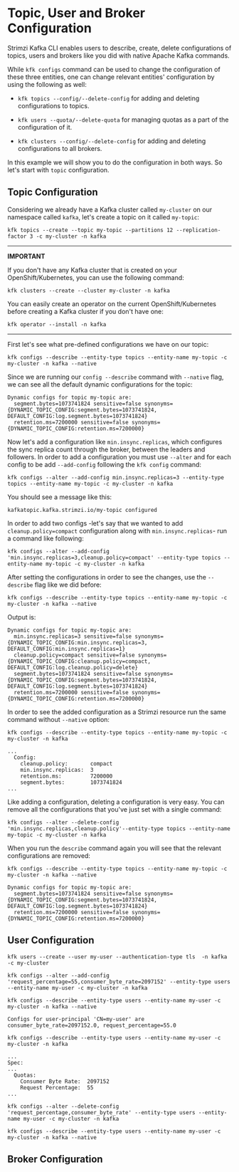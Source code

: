 # Topic, User and Broker Configuration

Strimzi Kafka CLI enables users to describe, create, delete configurations of topics, users and brokers like you did with native Apache Kafka commands.

While `kfk configs` command can be used to change the configuration of these three entities, one can change relevant entities' configuration by using the following as well:

 * `kfk topics --config/--delete-config` for adding and deleting configurations to topics.
 
 * `kfk users --quota/--delete-quota` for managing quotas as a part of the configuration of it.
 
 * `kfk clusters --config/--delete-config` for adding and deleting configurations to all brokers.
 
 In this example we will show you to do the configuration in both ways. So let's start with `topic` configuration.

## Topic Configuration

Considering we already have a Kafka cluster called `my-cluster` on our namespace called `kafka`, let's create a topic on it called `my-topic`:

```shell
kfk topics --create --topic my-topic --partitions 12 --replication-factor 3 -c my-cluster -n kafka
```

---
**IMPORTANT**

If you don't have any Kafka cluster that is created on your OpenShift/Kubernetes, you can use the following command:

```shell
kfk clusters --create --cluster my-cluster -n kafka
```

You can easily create an operator on the current OpenShift/Kubernetes before creating a Kafka cluster if you don't have one:

```shell
kfk operator --install -n kafka
```

---

First let's see what pre-defined configurations we have on our topic:

```shell
kfk configs --describe --entity-type topics --entity-name my-topic -c my-cluster -n kafka --native
```

Since we are running our `config --describe` command with `--native` flag, we can see all the default dynamic configurations for the topic:

```
Dynamic configs for topic my-topic are:
  segment.bytes=1073741824 sensitive=false synonyms={DYNAMIC_TOPIC_CONFIG:segment.bytes=1073741824, DEFAULT_CONFIG:log.segment.bytes=1073741824}
  retention.ms=7200000 sensitive=false synonyms={DYNAMIC_TOPIC_CONFIG:retention.ms=7200000}
```

Now let's add a configuration like `min.insync.replicas`, which configures the sync replica count through the broker, between the leaders and followers. 
In order to add a configuration you must use `--alter` and for each config to be add `--add-config` following the `kfk config` command:


```shell
kfk configs --alter --add-config min.insync.replicas=3 --entity-type topics --entity-name my-topic -c my-cluster -n kafka
```

You should see a message like this:

```
kafkatopic.kafka.strimzi.io/my-topic configured
```

In order to add two configs -let's say that we wanted to add `cleanup.policy=compact` configuration along with `min.insync.replicas`- run a command like following: 

```shell
kfk configs --alter --add-config 'min.insync.replicas=3,cleanup.policy=compact' --entity-type topics --entity-name my-topic -c my-cluster -n kafka
```

After setting the configurations in order to see the changes, use the `--describe` flag like we did before:

```shell
kfk configs --describe --entity-type topics --entity-name my-topic -c my-cluster -n kafka --native
```

Output is:

```
Dynamic configs for topic my-topic are:
  min.insync.replicas=3 sensitive=false synonyms={DYNAMIC_TOPIC_CONFIG:min.insync.replicas=3, DEFAULT_CONFIG:min.insync.replicas=1}
  cleanup.policy=compact sensitive=false synonyms={DYNAMIC_TOPIC_CONFIG:cleanup.policy=compact, DEFAULT_CONFIG:log.cleanup.policy=delete}
  segment.bytes=1073741824 sensitive=false synonyms={DYNAMIC_TOPIC_CONFIG:segment.bytes=1073741824, DEFAULT_CONFIG:log.segment.bytes=1073741824}
  retention.ms=7200000 sensitive=false synonyms={DYNAMIC_TOPIC_CONFIG:retention.ms=7200000}
```

In order to see the added configuration as a Strimzi resource run the same command without `--native` option:

```shell
kfk configs --describe --entity-type topics --entity-name my-topic -c my-cluster -n kafka
```

```
...
  Config:
    cleanup.policy:       compact
    min.insync.replicas:  3
    retention.ms:         7200000
    segment.bytes:        1073741824
...
```

Like adding a configuration, deleting a configuration is very easy. You can remove all the configurations that you've just set with a single command:

```shell
kfk configs --alter --delete-config 'min.insync.replicas,cleanup.policy'--entity-type topics --entity-name my-topic -c my-cluster -n kafka
```

When you run the `describe` command again you will see that the relevant configurations are removed:

```shell
kfk configs --describe --entity-type topics --entity-name my-topic -c my-cluster -n kafka --native
```

```
Dynamic configs for topic my-topic are:
  segment.bytes=1073741824 sensitive=false synonyms={DYNAMIC_TOPIC_CONFIG:segment.bytes=1073741824, DEFAULT_CONFIG:log.segment.bytes=1073741824}
  retention.ms=7200000 sensitive=false synonyms={DYNAMIC_TOPIC_CONFIG:retention.ms=7200000}
```

## User Configuration

```shell
kfk users --create --user my-user --authentication-type tls  -n kafka -c my-cluster
```

```shell
kfk configs --alter --add-config 'request_percentage=55,consumer_byte_rate=2097152' --entity-type users --entity-name my-user -c my-cluster -n kafka
```

```shell
kfk configs --describe --entity-type users --entity-name my-user -c my-cluster -n kafka --native
```

```
Configs for user-principal 'CN=my-user' are consumer_byte_rate=2097152.0, request_percentage=55.0
```

```shell
kfk configs --describe --entity-type users --entity-name my-user -c my-cluster -n kafka
```

```
...
Spec:
...
  Quotas:
    Consumer Byte Rate:  2097152
    Request Percentage:  55
...
```

```shell
kfk configs --alter --delete-config 'request_percentage,consumer_byte_rate' --entity-type users --entity-name my-user -c my-cluster -n kafka
```

```shell
kfk configs --describe --entity-type users --entity-name my-user -c my-cluster -n kafka --native
```

## Broker Configuration
